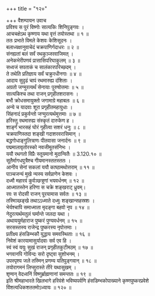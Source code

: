 +++
title = "१२०"

+++
वैशम्पायन उवाच  
प्रविश्य स पुरं विष्णोः सात्यकिः शिनिपुङ्गवः ।  
आचचक्षेऽथ कृष्णाय यथा वृत्तं तयोस्तथा ॥ १ ॥  
ततः प्रभाते विमले केशवः केशिसूदनः ।  
बलाध्यक्षानुवाचेदं चक्रपाणिर्गदाधरः ॥ २ ॥  
संनह्यतां बलं सर्वं रथकुञ्जरवाजिमत् ।  
अनेकभेरीपणवं प्रासासिपरिघाकुलम् ॥ ३ ॥  
सध्वजं सपताकं च सालंकारपरिच्छदम् ।  
ते तथेति प्रतिज्ञाय सर्वं चक्रुरधीनगाः ॥ ४ ॥  
आदाय सुदृढं चापं रथमारुह्य दंशिताः ।  
अग्रतो जग्मुरत्यर्थं सेनायाः पुरुषोत्तमाः ॥ ५ ॥  
सात्यकिश्च तथा राजन् प्रगृहीतशरासनः ।  
बभौ क्रोधसमायुक्तो जगामाग्रे महाबलः ॥ ६ ॥  
अन्ये च यादवाः शूरा प्रगृहीतमहायुधाः ।  
सिंहनादं प्रकुर्वन्तो जग्मुरत्यर्थमुत्तमाः ॥ ७ ॥  
हरिस्तु रथमारुह्य संस्कृतं दारुकेण ह ।  
शार्ङ्गं भारसहं घोरं गृहीत्वा सशरं धनुः ॥ ८ ॥  
चक्रपाणिस्तदा शङ्खी गदाशरवरासिमान् ।  
बद्धगोधाङ्गुलित्राणः पीतवासा जनार्दनः ॥ ९ ॥  
पद्ममालावृतोरस्को नवजीमूतसंनिभः ।  
ययौ रथगतो विप्रैः स्तूयमानो मुदान्वितैः ॥ 3.120.१० ॥  
सूतैर्मागधपुत्रैश्च गीयमानस्ततस्ततः ।  
आनीय सेनां सकलां ययौ काष्ठामथोत्तराम् ॥ ११ ॥  
पाञ्चजन्यं मुखे न्यस्य सर्वप्राणेन केशवः ।  
दध्मौ महारवं कुर्वञ्छत्रूणां भयवर्धनम् ॥ १२ ॥  
आध्मातस्तेन हरिणा स चक्रे शङ्खराट् ध्रुवम्।  
रवः स रोदसी राजन् पूरयामास सर्वतः ॥ १३ ॥  
तस्मिञ्छङ्खे तथाऽऽध्माते दध्मुः शङ्खान्सहस्रशः ।  
भेर्यश्चापि समाध्माता मृदङ्गा बहवो नृप ॥ १४ ॥  
नेदुरत्यर्थमतुलं घर्मान्ते जलदा यथा ।  
अथाययुर्महाराज पुष्करं पुण्यवर्धनम् ॥ १५ ॥  
सरसस्तस्य राजेन्द्र पुष्करस्य नृपोत्तमाः ।  
प्रतीक्ष्य हंसडिम्भकौ युद्धाय समवस्थिताः ॥ १६ ॥  
निवेशं कारयामासुर्यादवाः सर्व एव हि ।  
स्वं स्वं ययुः सुखं राजन् प्रगृहीतकुटीमठम् ॥ १७ ॥  
भगवानपि गोविन्दः सरो दृष्ट्वा सुशोभनम् ।  
उपस्पृश्य जले तस्मिन् प्रणम्य यतिपुङ्गवान् ॥ १८ ॥  
तयोरागमनं लिप्सुरास्ते तीरे यथासुखम् ।  
शृण्वन् वेदध्वनिं विष्णुर्ब्राह्मणानां समन्ततः ॥ १९ ॥  
इति श्रीमहाभारते खिलभागे हरिवंशे भविष्यपर्वणि हंसडिम्भकोपाख्याने कृष्णपुष्करप्रवेशे विंशत्यधिकशततमोऽध्यायः ॥ १२० ॥